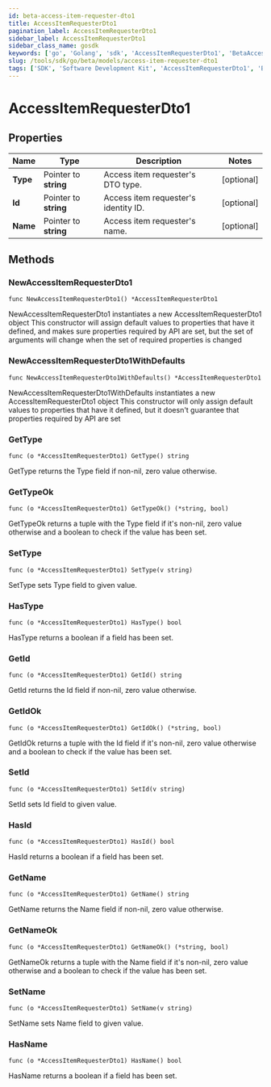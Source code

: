 ```yaml
---
id: beta-access-item-requester-dto1
title: AccessItemRequesterDto1
pagination_label: AccessItemRequesterDto1
sidebar_label: AccessItemRequesterDto1
sidebar_class_name: gosdk
keywords: ['go', 'Golang', 'sdk', 'AccessItemRequesterDto1', 'BetaAccessItemRequesterDto1'] 
slug: /tools/sdk/go/beta/models/access-item-requester-dto1
tags: ['SDK', 'Software Development Kit', 'AccessItemRequesterDto1', 'BetaAccessItemRequesterDto1']
---
```


# AccessItemRequesterDto1

## Properties

Name | Type | Description | Notes
------------ | ------------- | ------------- | -------------
**Type** | Pointer to **string** | Access item requester's DTO type. | [optional] 
**Id** | Pointer to **string** | Access item requester's identity ID. | [optional] 
**Name** | Pointer to **string** | Access item requester's name. | [optional] 

## Methods

### NewAccessItemRequesterDto1

`func NewAccessItemRequesterDto1() *AccessItemRequesterDto1`

NewAccessItemRequesterDto1 instantiates a new AccessItemRequesterDto1 object
This constructor will assign default values to properties that have it defined,
and makes sure properties required by API are set, but the set of arguments
will change when the set of required properties is changed

### NewAccessItemRequesterDto1WithDefaults

`func NewAccessItemRequesterDto1WithDefaults() *AccessItemRequesterDto1`

NewAccessItemRequesterDto1WithDefaults instantiates a new AccessItemRequesterDto1 object
This constructor will only assign default values to properties that have it defined,
but it doesn't guarantee that properties required by API are set

### GetType

`func (o *AccessItemRequesterDto1) GetType() string`

GetType returns the Type field if non-nil, zero value otherwise.

### GetTypeOk

`func (o *AccessItemRequesterDto1) GetTypeOk() (*string, bool)`

GetTypeOk returns a tuple with the Type field if it's non-nil, zero value otherwise
and a boolean to check if the value has been set.

### SetType

`func (o *AccessItemRequesterDto1) SetType(v string)`

SetType sets Type field to given value.

### HasType

`func (o *AccessItemRequesterDto1) HasType() bool`

HasType returns a boolean if a field has been set.

### GetId

`func (o *AccessItemRequesterDto1) GetId() string`

GetId returns the Id field if non-nil, zero value otherwise.

### GetIdOk

`func (o *AccessItemRequesterDto1) GetIdOk() (*string, bool)`

GetIdOk returns a tuple with the Id field if it's non-nil, zero value otherwise
and a boolean to check if the value has been set.

### SetId

`func (o *AccessItemRequesterDto1) SetId(v string)`

SetId sets Id field to given value.

### HasId

`func (o *AccessItemRequesterDto1) HasId() bool`

HasId returns a boolean if a field has been set.

### GetName

`func (o *AccessItemRequesterDto1) GetName() string`

GetName returns the Name field if non-nil, zero value otherwise.

### GetNameOk

`func (o *AccessItemRequesterDto1) GetNameOk() (*string, bool)`

GetNameOk returns a tuple with the Name field if it's non-nil, zero value otherwise
and a boolean to check if the value has been set.

### SetName

`func (o *AccessItemRequesterDto1) SetName(v string)`

SetName sets Name field to given value.

### HasName

`func (o *AccessItemRequesterDto1) HasName() bool`

HasName returns a boolean if a field has been set.


